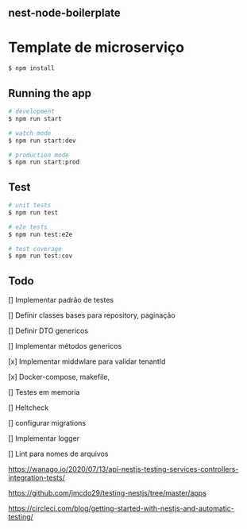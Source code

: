 ## nest-node-boilerplate

# Template de microserviço

```bash
$ npm install
```

## Running the app

```bash
# development
$ npm run start

# watch mode
$ npm run start:dev

# production mode
$ npm run start:prod
```

## Test

```bash
# unit tests
$ npm run test

# e2e tests
$ npm run test:e2e

# test coverage
$ npm run test:cov
```

## Todo

[] Implementar padrão de testes

[] Definir classes bases para repository, paginação

[] Definir DTO genericos

[] Implementar métodos genericos

[x] Implementar middwlare para validar tenantId

[x] Docker-compose, makefile,

[] Testes em memoria

[] Heltcheck

[] configurar migrations

[] Implementar logger

[] Lint para nomes de arquivos

https://wanago.io/2020/07/13/api-nestjs-testing-services-controllers-integration-tests/

https://github.com/jmcdo29/testing-nestjs/tree/master/apps

https://circleci.com/blog/getting-started-with-nestjs-and-automatic-testing/
